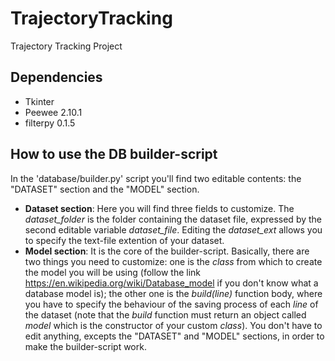 # TrajectoryTracking
Trajectory Tracking Project

## Dependencies
* Tkinter
* Peewee 2.10.1
* filterpy 0.1.5

## How to use the DB builder-script
In the 'database/builder.py' script you'll find two editable contents: the "DATASET" section and the "MODEL" section.
* __Dataset section__: Here you will find three fields to customize. The *dataset_folder* is the folder containing the dataset file, expressed by the second editable variable *dataset_file*. Editing the *dataset_ext* allows you to specify the text-file extention of your dataset.
* __Model section__: It is the core of the builder-script. Basically, there are two things you need to customize: one is the *class* from which to create the model you will be using (follow the link https://en.wikipedia.org/wiki/Database_model if you don't know what a database model is); the other one is the *build(line)* function body, where you have to specify the behaviour of the saving process of each *line* of the dataset (note that the *build* function must return an object called *model* which is the constructor of your custom *class*).
You don't have to edit anything, excepts the "DATASET" and "MODEL" sections, in order to make the builder-script work.
